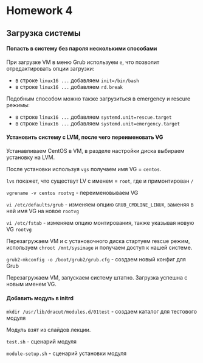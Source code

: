 # Homework 4

## Загрузка системы

#### Попасть в систему без пароля несколькими способами

При загрузке VM в меню Grub используем `e`, что позволит отредактировать опции загрузки:
* в строке `linux16 ...` добавляем `init=/bin/bash`
* в строке `linux16 ...` добавляем `rd.break`

Подобным способом можно также загрузиться в emergency и rescure режимы:
* в строке `linux16 ...` добавляем `systemd.unit=rescue.target`
* в строке `linux16 ...` добавляем `systemd.unit=emergency.target`

#### Установить систему с LVM, после чего переименовать VG

Устанавливаем CentOS в VM, в разделе настройки диска выбираем установку на LVM.

После установки используя `vgs` получаем имя VG = `centos`.

`lvs` покажет, что существут LV c именем = `root`, где и примонтирован `/`

`vgrename -v centos rootvg` - переименовываем VG

`vi /etc/defaults/grub` - изменяем опцию `GRUB_CMDLINE_LINUX`, заменяя в ней имя VG на новое `rootvg`

`vi /etc/fstab` - изменяем опцию монтирования, также указывая новую VG `rootvg`

Перезагружаем VM и с установочного диска стартуем rescue режим, используем `chroot /mnt/sysimage` и получаем доступ к нашей системе.

`grub2-mkconfig -o /boot/grub2/grub.cfg` - создаем новый конфиг для Grub

Перезагружаем VM, запускаем систему штатно. Загрузка успешна с новым именем VG.


#### Добавить модуль в initrd

`mkdir /usr/lib/dracut/modules.d/01test` - создаем каталог для тестового модуля

Модуль взят из слайдов лекции.

`test.sh` - сценарий модуля

`module-setup.sh` - сценарий установки модуля

